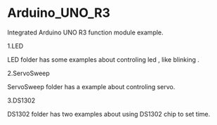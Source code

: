 # Arduino_UNO_R3
Integrated Arduino UNO R3 function module example.

1.LED

LED folder has some examples about controling led , like blinking .

2.ServoSweep

ServoSweep folder has a example about controling servo.

3.DS1302

DS1302 folder has two examples about using DS1302 chip to set time.

